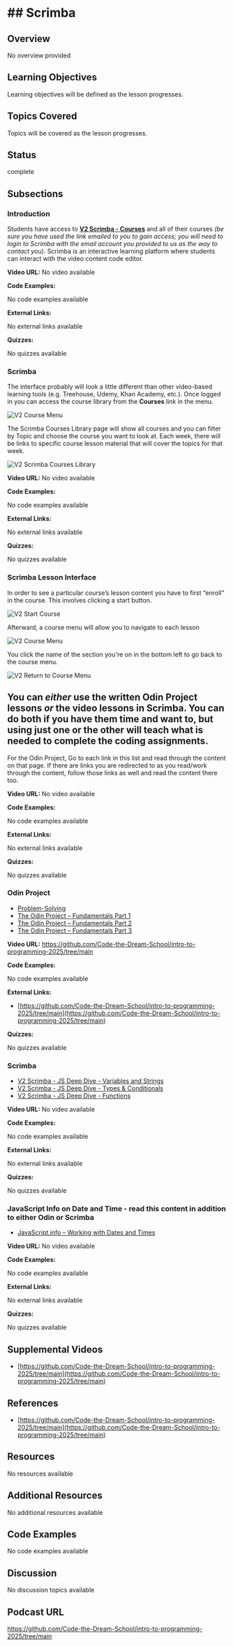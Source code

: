 # ## Scrimba

## Overview

No overview provided

## Learning Objectives

Learning objectives will be defined as the lesson progresses.

## Topics Covered

Topics will be covered as the lesson progresses.

## Status

complete





## Subsections

### Introduction

Students have access to **[V2 Scrimba - Courses](https://v2.scrimba.com/courses)** and all of their courses _(be sure you have used the link emailed to you to gain access; you will need to login to Scrimba with the email account you provided to us as the way to contact you)_. Scrimba is an interactive learning platform where students can interact with the video content code editor.

**Video URL:** No video available

**Code Examples:**

No code examples available

**External Links:**

No external links available

**Quizzes:**

No quizzes available

### Scrimba

The interface probably will look a little different than other video-based learning tools (e.g. Treehouse, Udemy, Khan Academy, etc.). Once logged in you can access the course library from the **Courses** link in the menu. 

![V2 Course Menu](https://raw.githubusercontent.com/Code-the-Dream-School/intro-to-programming-2024/0431b040aa24c477fb906fe1842119219790a7af/v2Scrimba%20Course%20Menu.png?raw=true)

The Scrimba Courses Library page will show all courses and you can filter by Topic and choose the course you want to look at. Each week, there will be links to specific course lesson material that will cover the topics for that week.

![V2 Scrimba Courses Library](https://raw.githubusercontent.com/Code-the-Dream-School/intro-to-programming-2024/42d3c9f76a9f807f7e8f10ab508a883a0d080437/v2Scrimba%20Courses.png?raw=true)

**Video URL:** No video available

**Code Examples:**

No code examples available

**External Links:**

No external links available

**Quizzes:**

No quizzes available

### Scrimba Lesson Interface

In order to see a particular course’s lesson content you have to first “enroll” in the course. This involves clicking a start button.

![V2 Start Course](https://raw.githubusercontent.com/Code-the-Dream-School/intro-to-programming-2024/8b10eb42b737412ad320d91c40cafe41bc8699a9/v2Scrimba%20Start%20Course.png?raw=true)

Afterward, a course menu will allow you to navigate to each lesson

![V2 Course Menu](https://raw.githubusercontent.com/Code-the-Dream-School/intro-to-programming-2024/249e6d0521e5536abe9160f0a7c8d54033113035/v2Scrimba%20Individual%20Course%20Menu.png?raw=true)

You click the name of the section you're on in the bottom left to go back to the course menu.

![V2 Return to Course Menu](https://raw.githubusercontent.com/Code-the-Dream-School/intro-to-programming-2024/249e6d0521e5536abe9160f0a7c8d54033113035/v2Scrimba%20get%20back%20to%20menu.png?raw=true)


## You can _either_ use the written Odin Project lessons _or_ the video lessons in Scrimba. You can do both if you have them time and want to, but using just one or the other will teach what is needed to complete the coding assignments.
For the Odin Project, Go to each link in this list and read through the content on that page. If there are links you are redirected to as you read/work through the content, follow those links as well and read the content there too.

**Video URL:** No video available

**Code Examples:**

No code examples available

**External Links:**

No external links available

**Quizzes:**

No quizzes available

### Odin Project

- [Problem-Solving](https://github.com/Code-the-Dream-School/intro-to-programming-2025/wiki/Problem-Solving)
- [The Odin Project – Fundamentals Part 1](https://www.theodinproject.com/paths/foundations/courses/foundations/lessons/fundamentals-part-1)
- [The Odin Project – Fundamentals Part 2](https://www.theodinproject.com/paths/foundations/courses/foundations/lessons/fundamentals-part-2)
- [The Odin Project – Fundamentals Part 3](https://www.theodinproject.com/paths/foundations/courses/foundations/lessons/fundamentals-part-3)

**Video URL:** https://github.com/Code-the-Dream-School/intro-to-programming-2025/tree/main

**Code Examples:**

No code examples available

**External Links:**

- [https://github.com/Code-the-Dream-School/intro-to-programming-2025/tree/main](https://github.com/Code-the-Dream-School/intro-to-programming-2025/tree/main)

**Quizzes:**

No quizzes available

### Scrimba

- [V2 Scrimba - JS Deep Dive - Variables and Strings](https://v2.scrimba.com/javascript-deep-dive-c0a/~04)
- [V2 Scrimba - JS Deep Dive - Types & Conditionals](https://v2.scrimba.com/javascript-deep-dive-c0a/~0g)
- [V2 Scrimba - JS Deep Dive - Functions](https://v2.scrimba.com/javascript-deep-dive-c0a/~0q)

**Video URL:** No video available

**Code Examples:**

No code examples available

**External Links:**

No external links available

**Quizzes:**

No quizzes available

### JavaScript Info on Date and Time - read this content in addition to either Odin or Scrimba

- [JavaScript.info – Working with Dates and Times](https://javascript.info/date)

**Video URL:** No video available

**Code Examples:**

No code examples available

**External Links:**

No external links available

**Quizzes:**

No quizzes available

## Supplemental Videos

- [https://github.com/Code-the-Dream-School/intro-to-programming-2025/tree/main](https://github.com/Code-the-Dream-School/intro-to-programming-2025/tree/main)

## References

- [https://github.com/Code-the-Dream-School/intro-to-programming-2025/tree/main](https://github.com/Code-the-Dream-School/intro-to-programming-2025/tree/main)

## Resources

No resources available

## Additional Resources

No additional resources available

## Code Examples

No code examples available

## Discussion

No discussion topics available

## Podcast URL

https://github.com/Code-the-Dream-School/intro-to-programming-2025/tree/main